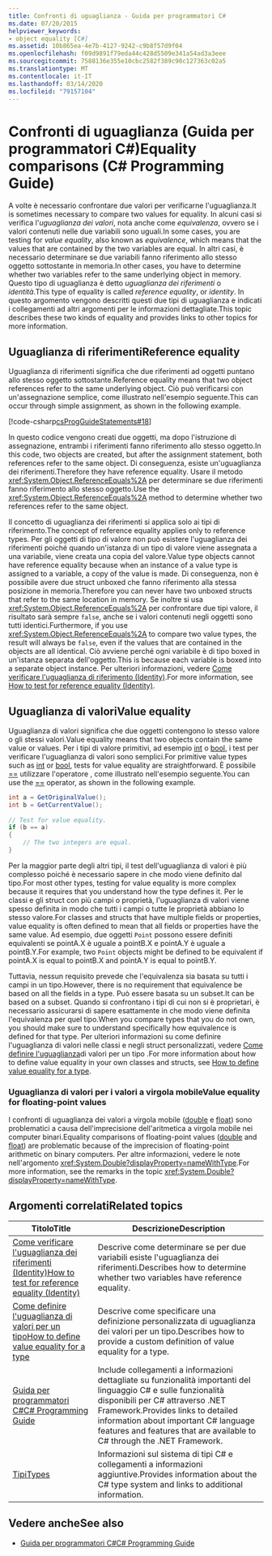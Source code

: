 ```yaml
---
title: Confronti di uguaglianza - Guida per programmatori C#
ms.date: 07/20/2015
helpviewer_keywords:
- object equality [C#]
ms.assetid: 10b865ea-4e7b-4127-9242-c9b8f57d9f04
ms.openlocfilehash: f09d9891f79eda44c428d5509e341a54ad3a3eee
ms.sourcegitcommit: 7588136e355e10cbc2582f389c90c127363c02a5
ms.translationtype: MT
ms.contentlocale: it-IT
ms.lasthandoff: 03/14/2020
ms.locfileid: "79157104"
---
```

# <a name="equality-comparisons-c-programming-guide"></a><span data-ttu-id="0a363-102">Confronti di uguaglianza (Guida per programmatori C#)</span><span class="sxs-lookup"><span data-stu-id="0a363-102">Equality comparisons (C# Programming Guide)</span></span>

<span data-ttu-id="0a363-103">A volte è necessario confrontare due valori per verificarne l'uguaglianza.</span><span class="sxs-lookup"><span data-stu-id="0a363-103">It is sometimes necessary to compare two values for equality.</span></span> <span data-ttu-id="0a363-104">In alcuni casi si verifica l'*uguaglianza dei valori*, nota anche come *equivalenza*, ovvero se i valori contenuti nelle due variabili sono uguali.</span><span class="sxs-lookup"><span data-stu-id="0a363-104">In some cases, you are testing for *value equality*, also known as *equivalence*, which means that the values that are contained by the two variables are equal.</span></span> <span data-ttu-id="0a363-105">In altri casi, è necessario determinare se due variabili fanno riferimento allo stesso oggetto sottostante in memoria.</span><span class="sxs-lookup"><span data-stu-id="0a363-105">In other cases, you have to determine whether two variables refer to the same underlying object in memory.</span></span> <span data-ttu-id="0a363-106">Questo tipo di uguaglianza è detto *uguaglianza dei riferimenti* o *identità*.</span><span class="sxs-lookup"><span data-stu-id="0a363-106">This type of equality is called *reference equality*, or *identity*.</span></span> <span data-ttu-id="0a363-107">In questo argomento vengono descritti questi due tipi di uguaglianza e indicati i collegamenti ad altri argomenti per le informazioni dettagliate.</span><span class="sxs-lookup"><span data-stu-id="0a363-107">This topic describes these two kinds of equality and provides links to other topics for more information.</span></span>  
  
## <a name="reference-equality"></a><span data-ttu-id="0a363-108">Uguaglianza di riferimenti</span><span class="sxs-lookup"><span data-stu-id="0a363-108">Reference equality</span></span>

 <span data-ttu-id="0a363-109">Uguaglianza di riferimenti significa che due riferimenti ad oggetti puntano allo stesso oggetto sottostante.</span><span class="sxs-lookup"><span data-stu-id="0a363-109">Reference equality means that two object references refer to the same underlying object.</span></span> <span data-ttu-id="0a363-110">Ciò può verificarsi con un'assegnazione semplice, come illustrato nell'esempio seguente.</span><span class="sxs-lookup"><span data-stu-id="0a363-110">This can occur through simple assignment, as shown in the following example.</span></span>  
  
 [!code-csharp[csProgGuideStatements#18](~/samples/snippets/csharp/VS_Snippets_VBCSharp/csProgGuideStatements/CS/Statements.cs#18)]  
  
 <span data-ttu-id="0a363-111">In questo codice vengono creati due oggetti, ma dopo l'istruzione di assegnazione, entrambi i riferimenti fanno riferimento allo stesso oggetto.</span><span class="sxs-lookup"><span data-stu-id="0a363-111">In this code, two objects are created, but after the assignment statement, both references refer to the same object.</span></span> <span data-ttu-id="0a363-112">Di conseguenza, esiste un'uguaglianza dei riferimenti.</span><span class="sxs-lookup"><span data-stu-id="0a363-112">Therefore they have reference equality.</span></span> <span data-ttu-id="0a363-113">Usare il metodo <xref:System.Object.ReferenceEquals%2A> per determinare se due riferimenti fanno riferimento allo stesso oggetto.</span><span class="sxs-lookup"><span data-stu-id="0a363-113">Use the <xref:System.Object.ReferenceEquals%2A> method to determine whether two references refer to the same object.</span></span>  
  
<span data-ttu-id="0a363-114">Il concetto di uguaglianza dei riferimenti si applica solo ai tipi di riferimento.</span><span class="sxs-lookup"><span data-stu-id="0a363-114">The concept of reference equality applies only to reference types.</span></span> <span data-ttu-id="0a363-115">Per gli oggetti di tipo di valore non può esistere l'uguaglianza dei riferimenti poiché quando un'istanza di un tipo di valore viene assegnata a una variabile, viene creata una copia del valore.</span><span class="sxs-lookup"><span data-stu-id="0a363-115">Value type objects cannot have reference equality because when an instance of a value type is assigned to a variable, a copy of the value is made.</span></span> <span data-ttu-id="0a363-116">Di conseguenza, non è possibile avere due struct unboxed che fanno riferimento alla stessa posizione in memoria.</span><span class="sxs-lookup"><span data-stu-id="0a363-116">Therefore you can never have two unboxed structs that refer to the same location in memory.</span></span> <span data-ttu-id="0a363-117">Se inoltre si usa <xref:System.Object.ReferenceEquals%2A> per confrontare due tipi valore, il risultato sarà sempre `false`, anche se i valori contenuti negli oggetti sono tutti identici.</span><span class="sxs-lookup"><span data-stu-id="0a363-117">Furthermore, if you use <xref:System.Object.ReferenceEquals%2A> to compare two value types, the result will always be `false`, even if the values that are contained in the objects are all identical.</span></span> <span data-ttu-id="0a363-118">Ciò avviene perché ogni variabile è di tipo boxed in un'istanza separata dell'oggetto.</span><span class="sxs-lookup"><span data-stu-id="0a363-118">This is because each variable is boxed into a separate object instance.</span></span> <span data-ttu-id="0a363-119">Per ulteriori informazioni, vedere [Come verificare l'uguaglianza di riferimento (Identity)](./how-to-test-for-reference-equality-identity.md).</span><span class="sxs-lookup"><span data-stu-id="0a363-119">For more information, see [How to test for reference equality (Identity)](./how-to-test-for-reference-equality-identity.md).</span></span>

## <a name="value-equality"></a><span data-ttu-id="0a363-120">Uguaglianza di valori</span><span class="sxs-lookup"><span data-stu-id="0a363-120">Value equality</span></span>

 <span data-ttu-id="0a363-121">Uguaglianza di valori significa che due oggetti contengono lo stesso valore o gli stessi valori.</span><span class="sxs-lookup"><span data-stu-id="0a363-121">Value equality means that two objects contain the same value or values.</span></span> <span data-ttu-id="0a363-122">Per i tipi di valore primitivi, ad esempio [int](../../language-reference/builtin-types/integral-numeric-types.md) o [bool](../../language-reference/builtin-types/bool.md), i test per verificare l'uguaglianza di valori sono semplici.</span><span class="sxs-lookup"><span data-stu-id="0a363-122">For primitive value types such as [int](../../language-reference/builtin-types/integral-numeric-types.md) or [bool](../../language-reference/builtin-types/bool.md), tests for value equality are straightforward.</span></span> <span data-ttu-id="0a363-123">È possibile [==](../../language-reference/operators/equality-operators.md#equality-operator-) utilizzare l'operatore , come illustrato nell'esempio seguente.</span><span class="sxs-lookup"><span data-stu-id="0a363-123">You can use the [==](../../language-reference/operators/equality-operators.md#equality-operator-) operator, as shown in the following example.</span></span>  
  
```csharp  
int a = GetOriginalValue();  
int b = GetCurrentValue();  
  
// Test for value equality.
if (b == a)
{  
    // The two integers are equal.  
}  
```  
  
 <span data-ttu-id="0a363-124">Per la maggior parte degli altri tipi, il test dell'uguaglianza di valori è più complesso poiché è necessario sapere in che modo viene definito dal tipo.</span><span class="sxs-lookup"><span data-stu-id="0a363-124">For most other types, testing for value equality is more complex because it requires that you understand how the type defines it.</span></span> <span data-ttu-id="0a363-125">Per le classi e gli struct con più campi o proprietà, l'uguaglianza di valori viene spesso definita in modo che tutti i campi o tutte le proprietà abbiano lo stesso valore.</span><span class="sxs-lookup"><span data-stu-id="0a363-125">For classes and structs that have multiple fields or properties, value equality is often defined to mean that all fields or properties have the same value.</span></span> <span data-ttu-id="0a363-126">Ad esempio, due oggetti `Point` possono essere definiti equivalenti se pointA.X è uguale a pointB.X e pointA.Y è uguale a pointB.Y.</span><span class="sxs-lookup"><span data-stu-id="0a363-126">For example, two `Point` objects might be defined to be equivalent if pointA.X is equal to pointB.X and pointA.Y is equal to pointB.Y.</span></span>  
  
<span data-ttu-id="0a363-127">Tuttavia, nessun requisito prevede che l'equivalenza sia basata su tutti i campi in un tipo.</span><span class="sxs-lookup"><span data-stu-id="0a363-127">However, there is no requirement that equivalence be based on all the fields in a type.</span></span> <span data-ttu-id="0a363-128">Può essere basata su un subset.</span><span class="sxs-lookup"><span data-stu-id="0a363-128">It can be based on a subset.</span></span> <span data-ttu-id="0a363-129">Quando si confrontano i tipi di cui non si è proprietari, è necessario assicurarsi di sapere esattamente in che modo viene definita l'equivalenza per quel tipo.</span><span class="sxs-lookup"><span data-stu-id="0a363-129">When you compare types that you do not own, you should make sure to understand specifically how equivalence is defined for that type.</span></span> <span data-ttu-id="0a363-130">Per ulteriori informazioni su come definire l'uguaglianza di valori nelle classi e negli struct personalizzati, vedere [Come definire l'uguaglianza](./how-to-define-value-equality-for-a-type.md)di valori per un tipo .</span><span class="sxs-lookup"><span data-stu-id="0a363-130">For more information about how to define value equality in your own classes and structs, see [How to define value equality for a type](./how-to-define-value-equality-for-a-type.md).</span></span>
  
### <a name="value-equality-for-floating-point-values"></a><span data-ttu-id="0a363-131">Uguaglianza di valori per i valori a virgola mobile</span><span class="sxs-lookup"><span data-stu-id="0a363-131">Value equality for floating-point values</span></span>

 <span data-ttu-id="0a363-132">I confronti di uguaglianza dei valori a virgola mobile ([double](../../language-reference/builtin-types/floating-point-numeric-types.md) e [float](../../language-reference/builtin-types/floating-point-numeric-types.md)) sono problematici a causa dell'imprecisione dell'aritmetica a virgola mobile nei computer binari.</span><span class="sxs-lookup"><span data-stu-id="0a363-132">Equality comparisons of floating-point values ([double](../../language-reference/builtin-types/floating-point-numeric-types.md) and [float](../../language-reference/builtin-types/floating-point-numeric-types.md)) are problematic because of the imprecision of floating-point arithmetic on binary computers.</span></span> <span data-ttu-id="0a363-133">Per altre informazioni, vedere le note nell'argomento <xref:System.Double?displayProperty=nameWithType>.</span><span class="sxs-lookup"><span data-stu-id="0a363-133">For more information, see the remarks in the topic <xref:System.Double?displayProperty=nameWithType>.</span></span>  
  
## <a name="related-topics"></a><span data-ttu-id="0a363-134">Argomenti correlati</span><span class="sxs-lookup"><span data-stu-id="0a363-134">Related topics</span></span>  
  
|<span data-ttu-id="0a363-135">Titolo</span><span class="sxs-lookup"><span data-stu-id="0a363-135">Title</span></span>|<span data-ttu-id="0a363-136">Descrizione</span><span class="sxs-lookup"><span data-stu-id="0a363-136">Description</span></span>|  
|-----------|-----------------|  
|[<span data-ttu-id="0a363-137">Come verificare l'uguaglianza dei riferimenti (Identity)</span><span class="sxs-lookup"><span data-stu-id="0a363-137">How to test for reference equality (Identity)</span></span>](./how-to-test-for-reference-equality-identity.md)|<span data-ttu-id="0a363-138">Descrive come determinare se per due variabili esiste l'uguaglianza dei riferimenti.</span><span class="sxs-lookup"><span data-stu-id="0a363-138">Describes how to determine whether two variables have reference equality.</span></span>|  
|[<span data-ttu-id="0a363-139">Come definire l'uguaglianza di valori per un tipo</span><span class="sxs-lookup"><span data-stu-id="0a363-139">How to define value equality for a type</span></span>](./how-to-define-value-equality-for-a-type.md)|<span data-ttu-id="0a363-140">Descrive come specificare una definizione personalizzata di uguaglianza dei valori per un tipo.</span><span class="sxs-lookup"><span data-stu-id="0a363-140">Describes how to provide a custom definition of value equality for a type.</span></span>|  
|[<span data-ttu-id="0a363-141">Guida per programmatori C#</span><span class="sxs-lookup"><span data-stu-id="0a363-141">C# Programming Guide</span></span>](../index.md)|<span data-ttu-id="0a363-142">Include collegamenti a informazioni dettagliate su funzionalità importanti del linguaggio C# e sulle funzionalità disponibili per C# attraverso .NET Framework.</span><span class="sxs-lookup"><span data-stu-id="0a363-142">Provides links to detailed information about important C# language features and features that are available to C# through the .NET Framework.</span></span>|  
|[<span data-ttu-id="0a363-143">Tipi</span><span class="sxs-lookup"><span data-stu-id="0a363-143">Types</span></span>](../types/index.md)|<span data-ttu-id="0a363-144">Informazioni sul sistema di tipi C# e collegamenti a informazioni aggiuntive.</span><span class="sxs-lookup"><span data-stu-id="0a363-144">Provides information about the C# type system and links to additional information.</span></span>|  
  
## <a name="see-also"></a><span data-ttu-id="0a363-145">Vedere anche</span><span class="sxs-lookup"><span data-stu-id="0a363-145">See also</span></span>

- [<span data-ttu-id="0a363-146">Guida per programmatori C#</span><span class="sxs-lookup"><span data-stu-id="0a363-146">C# Programming Guide</span></span>](../index.md)
